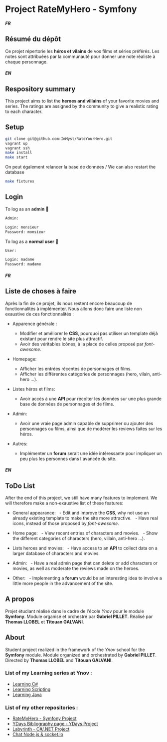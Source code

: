 # Project RateMyHero - Symfony


##### FR

## Résumé du dépôt

Ce projet répertorie les **héros et vilains** de vos films et séries préférés.
Les notes sont attribuées par la communauté pour donner une note réaliste à chaque personnage.

##### EN

## Respository summary

This project aims to list the **heroes and villains** of your favorite movies and series.
The ratings are assigned by the community to give a realistic rating to each character.

## Setup

```bash
git clone git@github.com:ImMyst/RateYourHero.git
vagrant up
vagrant ssh
make install
make start
```
On peut également relancer la base de données / We can also restart the database

```bash
make fixtures
```

## Login
To log as an **admin** :angel:

```bash
Admin:

Login: monsieur
Password: monsieur
```

To log as a **normal user** :baby:

```bash
User:

Login: madame
Password: madame
```


##### FR

## Liste de choses à faire

Après la fin de ce projet, ils nous restent encore beaucoup de fonctionnalités à implémenter. Nous allons donc faire une liste non exaustive de ces fonctionnalités :

- Apparence générale :
  - Modifier et améliorer le **CSS**, pourquoi pas utiliser un template déjà existant pour rendre le site plus attractif.
  - Avoir des véritables icônes, à la place de celles proposé par *font-awesome*.

- Homepage:
  - Afficher les entrées récentes de personnages et films.
  - Afficher les différentes catégories de personnages (hero, vilain, anti-hero ...).

- Listes héros et films:
  - Avoir accès à une **API** pour récolter les données sur une plus grande base de données de personnages et de films.

- Admin:
  - Avoir une vraie page admin capable de supprimer ou ajouter des personnages ou films, ainsi que de modérer les reviews faites sur les héros.

- Autres:
  - Implémenter un **forum** serait une idée intéressante pour impliquer un peu plus les personnes dans l'avancée du site.


##### EN

## ToDo List

After the end of this project, we still have many features to implement. We will therefore make a non-exaustive list of these features:

- General appearance:
  - Edit and improve the **CSS**, why not use an already existing template to make the site more attractive.
  - Have real icons, instead of those proposed by *font-awesome*.

- Home page:
  - View recent entries of characters and movies.
  - Show the different categories of characters (hero, villain, anti-hero ...).

- Lists heroes and movies:
  - Have access to an **API** to collect data on a larger database of characters and movies.

- Admin:
  - Have a real admin page that can delete or add characters or movies, as well as moderate the reviews made on the heroes.

- Other:
  - Implementing a **forum** would be an interesting idea to involve a little more people in the advancement of the site.


## A propos

Projet étudiant réalisé dans le cadre de l'école *Ynov* pour le module **Symfony**. Module organisé et orchestré par **Gabriel PILLET**.
Réalisé par **Thomas LLOBEL** et **Titouan GALVANI**.

## About

Student project realized in the framework of the *Ynov* school for the **Symfony** module. Module organized and orchestrated by **Gabriel PILLET**.
Directed by **Thomas LLOBEL** and **Titouan GALVANI**.



### List of my Learning series at Ynov :

* [Learning C#](https://github.com/ImMyst/Learning-CSharp-B2)
* [Learning Scripting](https://github.com/ImMyst/Learning-Scripting-B2)
* [Learning Java](https://github.com/ImMyst/Learning-Java-B1)

### List of my other repositories :

* [RateMyHero - Symfony Project](https://github.com/ImMyst/RateMyHero)
* [YDays Bibliography page - YDays Project](https://github.com/ImMyst/Ydays-Bibliography-page)
* [Labyrinth - C#/.NET Project](https://github.com/ImMyst/Labyrinth-CSharp)
* [Chat Node.js & socket.io](https://github.com/ImMyst/Chat-Node.js-socket.io)
